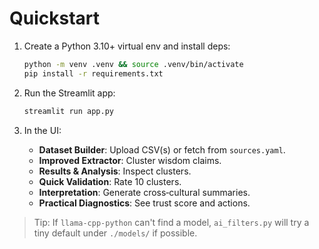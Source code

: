 # Quickstart

1. Create a Python 3.10+ virtual env and install deps:
   ```bash
   python -m venv .venv && source .venv/bin/activate
   pip install -r requirements.txt
   ```

2. Run the Streamlit app:
   ```bash
   streamlit run app.py
   ```

3. In the UI:
   - **Dataset Builder**: Upload CSV(s) or fetch from `sources.yaml`.
   - **Improved Extractor**: Cluster wisdom claims.
   - **Results & Analysis**: Inspect clusters.
   - **Quick Validation**: Rate 10 clusters.
   - **Interpretation**: Generate cross‑cultural summaries.
   - **Practical Diagnostics**: See trust score and actions.

> Tip: If `llama-cpp-python` can't find a model, `ai_filters.py` will try a tiny default under `./models/` if possible.

